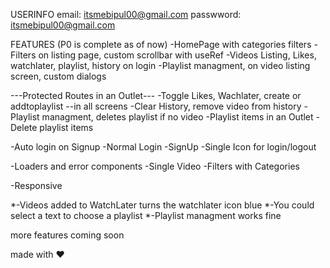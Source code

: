 USERINFO
email: itsmebipul00@gmail.com
passwword: itsmebipul00@gmail.com

FEATURES (P0 is complete as of now)
-HomePage with categories filters
-Filters on listing page, custom scrollbar with useRef
-Videos Listing, Likes, watchlater, playlist, history on login
-Playlist managment, on video listing screen, custom dialogs

---Protected Routes in an Outlet---
-Toggle Likes, Wachlater, create or addtoplaylist --in all screens
-Clear History, remove video from history
-Playlist managment, deletes playlist if no video
-Playlist items in an Outlet
-Delete playlist items

-Auto login on Signup
-Normal Login
-SignUp
-Single Icon for login/logout

-Loaders and error components
-Single Video
-Filters with Categories

-Responsive

*-Videos added to WatchLater turns the watchlater icon blue
*-You could select a text to choose a playlist
*-Playlist managment works fine

more features coming soon

made with ❤️
